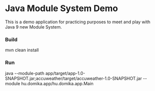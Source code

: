 # Java Module System Demo

This is a demo application for practicing purposes to meet and play with Java 9 new Module System.

### Build
mvn clean install

### Run
java --module-path app/target/app-1.0-SNAPSHOT.jar;accuweather/target/accuweather-1.0-SNAPSHOT.jar --module hu.domika.app/hu.domika.app.Main
